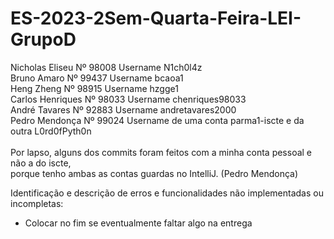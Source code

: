 # ES-2023-2Sem-Quarta-Feira-LEI-GrupoD <br />

Nicholas Eliseu Nº 98008 Username N1ch0l4z <br />
Bruno Amaro Nº 99437 Username bcaoa1 <br />
Heng Zheng Nº 98915 Username hzgge1 <br />
Carlos Henriques Nº 98033 Username chenriques98033 <br />
André Tavares Nº 92883 Username andretavares2000 <br />
Pedro Mendonça Nº 99024 Username de uma conta parma1-iscte e da outra L0rd0fPyth0n<br />
<br />
Por lapso, alguns dos commits foram feitos com a minha conta pessoal e não a do iscte, <br />
porque tenho ambas as contas guardas no IntelliJ. (Pedro Mendonça)<br />

Identificação e descrição de erros e funcionalidades não implementadas ou incompletas:
- Colocar no fim se eventualmente faltar algo na entrega
